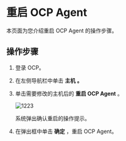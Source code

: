 重启 OCP Agent
=================================

本页面为您介绍重启 OCP Agent 的操作步骤。

**操作步骤**
-----------------------------

1. 登录 OCP。

2. 在左侧导航栏中单击 **主机** **。**

3. 单击需要修改的主机后的 **重启 OCP Agent** 。

   ![1223](https://help-static-aliyun-doc.aliyuncs.com/assets/img/zh-CN/1423130461/p375344.png)

   系统弹出确认重启的操作提示。

4. 在弹出框中单击 **确定** ，重启 OCP Agent。
